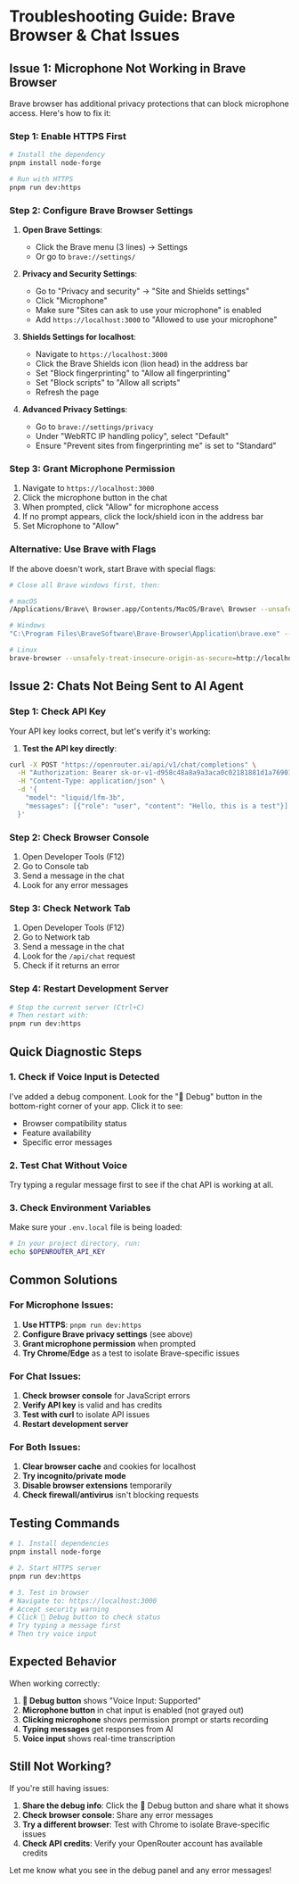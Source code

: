 # Troubleshooting Guide: Brave Browser & Chat Issues

## Issue 1: Microphone Not Working in Brave Browser

Brave browser has additional privacy protections that can block microphone access. Here's how to fix it:

### Step 1: Enable HTTPS First
```bash
# Install the dependency
pnpm install node-forge

# Run with HTTPS
pnpm run dev:https
```

### Step 2: Configure Brave Browser Settings

1. **Open Brave Settings**:
   - Click the Brave menu (3 lines) → Settings
   - Or go to `brave://settings/`

2. **Privacy and Security Settings**:
   - Go to "Privacy and security" → "Site and Shields settings"
   - Click "Microphone"
   - Make sure "Sites can ask to use your microphone" is enabled
   - Add `https://localhost:3000` to "Allowed to use your microphone"

3. **Shields Settings for localhost**:
   - Navigate to `https://localhost:3000`
   - Click the Brave Shields icon (lion head) in the address bar
   - Set "Block fingerprinting" to "Allow all fingerprinting"
   - Set "Block scripts" to "Allow all scripts"
   - Refresh the page

4. **Advanced Privacy Settings**:
   - Go to `brave://settings/privacy`
   - Under "WebRTC IP handling policy", select "Default"
   - Ensure "Prevent sites from fingerprinting me" is set to "Standard"

### Step 3: Grant Microphone Permission
1. Navigate to `https://localhost:3000`
2. Click the microphone button in the chat
3. When prompted, click "Allow" for microphone access
4. If no prompt appears, click the lock/shield icon in the address bar
5. Set Microphone to "Allow"

### Alternative: Use Brave with Flags
If the above doesn't work, start Brave with special flags:

```bash
# Close all Brave windows first, then:

# macOS
/Applications/Brave\ Browser.app/Contents/MacOS/Brave\ Browser --unsafely-treat-insecure-origin-as-secure=http://localhost:3000 --user-data-dir=/tmp/brave-dev

# Windows
"C:\Program Files\BraveSoftware\Brave-Browser\Application\brave.exe" --unsafely-treat-insecure-origin-as-secure=http://localhost:3000 --user-data-dir=c:\temp\brave-dev

# Linux
brave-browser --unsafely-treat-insecure-origin-as-secure=http://localhost:3000 --user-data-dir=/tmp/brave-dev
```

## Issue 2: Chats Not Being Sent to AI Agent

### Step 1: Check API Key
Your API key looks correct, but let's verify it's working:

1. **Test the API key directly**:
```bash
curl -X POST "https://openrouter.ai/api/v1/chat/completions" \
  -H "Authorization: Bearer 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" \
  -H "Content-Type: application/json" \
  -d '{
    "model": "liquid/lfm-3b",
    "messages": [{"role": "user", "content": "Hello, this is a test"}]
  }'
```

### Step 2: Check Browser Console
1. Open Developer Tools (F12)
2. Go to Console tab
3. Send a message in the chat
4. Look for any error messages

### Step 3: Check Network Tab
1. Open Developer Tools (F12)
2. Go to Network tab
3. Send a message in the chat
4. Look for the `/api/chat` request
5. Check if it returns an error

### Step 4: Restart Development Server
```bash
# Stop the current server (Ctrl+C)
# Then restart with:
pnpm run dev:https
```

## Quick Diagnostic Steps

### 1. Check if Voice Input is Detected
I've added a debug component. Look for the "🎤 Debug" button in the bottom-right corner of your app. Click it to see:
- Browser compatibility status
- Feature availability
- Specific error messages

### 2. Test Chat Without Voice
Try typing a regular message first to see if the chat API is working at all.

### 3. Check Environment Variables
Make sure your `.env.local` file is being loaded:
```bash
# In your project directory, run:
echo $OPENROUTER_API_KEY
```

## Common Solutions

### For Microphone Issues:
1. **Use HTTPS**: `pnpm run dev:https`
2. **Configure Brave privacy settings** (see above)
3. **Grant microphone permission** when prompted
4. **Try Chrome/Edge** as a test to isolate Brave-specific issues

### For Chat Issues:
1. **Check browser console** for JavaScript errors
2. **Verify API key** is valid and has credits
3. **Test with curl** to isolate API issues
4. **Restart development server**

### For Both Issues:
1. **Clear browser cache** and cookies for localhost
2. **Try incognito/private mode**
3. **Disable browser extensions** temporarily
4. **Check firewall/antivirus** isn't blocking requests

## Testing Commands

```bash
# 1. Install dependencies
pnpm install node-forge

# 2. Start HTTPS server
pnpm run dev:https

# 3. Test in browser
# Navigate to: https://localhost:3000
# Accept security warning
# Click 🎤 Debug button to check status
# Try typing a message first
# Then try voice input
```

## Expected Behavior

When working correctly:
1. **🎤 Debug button** shows "Voice Input: Supported"
2. **Microphone button** in chat input is enabled (not grayed out)
3. **Clicking microphone** shows permission prompt or starts recording
4. **Typing messages** get responses from AI
5. **Voice input** shows real-time transcription

## Still Not Working?

If you're still having issues:

1. **Share the debug info**: Click the 🎤 Debug button and share what it shows
2. **Check browser console**: Share any error messages
3. **Try a different browser**: Test with Chrome to isolate Brave-specific issues
4. **Check API credits**: Verify your OpenRouter account has available credits

Let me know what you see in the debug panel and any error messages!